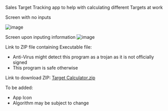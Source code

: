 Sales Target Tracking app to help with calculating different Targets at work

Screen with no inputs

![image](https://github.com/user-attachments/assets/3a1736cc-9734-4b2c-9d32-3e11cb242ac9)

Screen upon inputing information
![image](https://github.com/user-attachments/assets/61584f01-943b-4823-881a-36e4a0c596e1)

Link to ZIP file containing Executable file:
- Anti-Virus might detect this program as a trojan as it is not officially signed
- This program is safe otherwise
  
Link to download ZIP: [Target Calculator.zip](https://github.com/user-attachments/files/18286728/Target.Calculator.zip)

To be added:
- App Icon
- Algorithm may be subject to change
